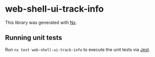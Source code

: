 # web-shell-ui-track-info

This library was generated with [Nx](https://nx.dev).

## Running unit tests

Run `nx test web-shell-ui-track-info` to execute the unit tests via [Jest](https://jestjs.io).
